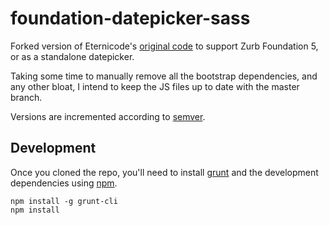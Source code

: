 # foundation-datepicker-sass

Forked version of Eternicode's [original code](https://github.com/eternicode/bootstrap-datepicker) to support Zurb Foundation 5, or as a standalone datepicker.

Taking some time to manually remove all the bootstrap dependencies, and any other bloat, I intend to keep the JS files up to date with the master branch.

Versions are incremented according to [semver](http://semver.org/).

## Development

Once you cloned the repo, you'll need to install [grunt](http://gruntjs.com/) and the development dependencies using [npm](https://npmjs.org/).

    npm install -g grunt-cli
    npm install
